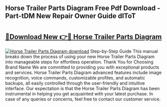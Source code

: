 ## Horse Trailer Parts Diagram Free Pdf Download - Part-tDM New Repair Owner Guide dIToT

# <h2><a href="http://dfjsokp.blite.top/?on=Horse+Trailer+Parts+Diagram">🔗Download New 👉🔴 Horse Trailer Parts Diagram</a></h2>

[![Horse Trailer Parts Diagram download](https://i.imgur.com/lujVjoI.png)](http://dfjsokp.blite.top/?on=Horse+Trailer+Parts+Diagram)
Step-by-Step Guide This manual breaks down the process of using your new Horse Trailer Parts Diagram into manageable steps for effortless operation. Thank You for Choosing Brand Name We are committed to providing you with exceptional products and services. Horse Trailer Parts Diagram advanced features include image recognition, voice commands, customizable profiles, and automatic backups, all easily controlled through the user-friendly and intuitive interface. Our expectation is that the Horse Trailer Parts Diagram has been instrumental in helping you get acquainted with your latest purchase. In case of any queries or concerns, feel free to contact our customer service.
